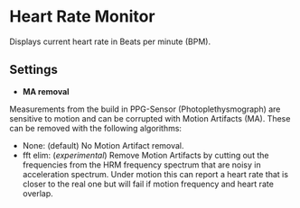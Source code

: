 # Heart Rate Monitor

Displays current heart rate in Beats per minute (BPM).

## Settings

* **MA removal**

Measurements from the build in PPG-Sensor (Photoplethysmograph) are sensitive to motion and can be corrupted with Motion Artifacts (MA). These can be removed with the following algorithms:
  - None: (default) No Motion Artifact removal.
  - fft elim: (*experimental*) Remove Motion Artifacts by cutting out the frequencies from the HRM frequency spectrum that are noisy in acceleration spectrum. Under motion this can report a heart rate that is closer to the real one but will fail if motion frequency and heart rate overlap.
